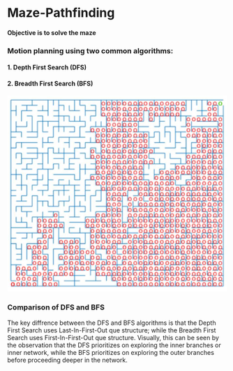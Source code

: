 # Maze-Pathfinding

#### Objective is to solve the maze

### Motion planning using two common algorithms:
#### 1. Depth First Search (DFS)
#### 2. Breadth First Search (BFS)
![maze](dfs.png)

### Comparison of DFS and BFS

The key diffrence between the DFS and BFS algorithms is that the Depth First Search uses Last-In-First-Out que structure; while the Breadth First Search uses First-In-First-Out que structure. Visually, this can be seen by the observation that the DFS prioritizes on exploring the inner branches or inner network, while the BFS prioritizes on exploring the outer branches before proceeding deeper in the network.
